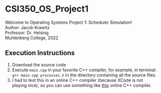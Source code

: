 # CSI350_OS_Project1
Welcome to Operating Systems Project 1: Scheduler Simulation!  
Author: Jacob Krawitz  
Professor: Dr. Helsing  
Muhlenberg College, 2022  

## Execution Instructions
1. Download the source code
2. Execute `main.cpp` in your favorite C++ compiler, for example, in terminal: `g++ main.cpp processes.h` in the directory containing all the source files.
3. I had to test this in an online C++ compiler (because XCode is not playing nice), so you can use something like [this](https://www.onlinegdb.com/online_c++_compiler) online C++ compiler.
